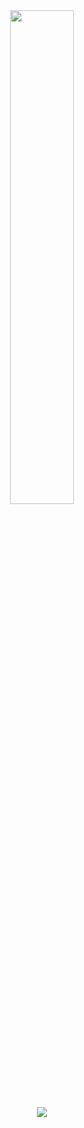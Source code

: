 <!--
### Hi there 👋
**mahanmoulaei/mahanmoulaei** is a ✨ _special_ ✨ repository because its `README.md` (this file) appears on your GitHub profile.

Here are some ideas to get you started:

- 🔭 I’m currently working on ...
- 🌱 I’m currently learning ...
- 👯 I’m looking to collaborate on ...
- 🤔 I’m looking for help with ...
- 💬 Ask me about ...
- 📫 How to reach me: ...
- 😄 Pronouns: ...
- ⚡ Fun fact: ...


![Mahan Moulaei's GitHub Stats](https://github-readme-stats.vercel.app/api?username=mahanmoulaei&show_icons=true&theme=outrun&text_color=fff&icon_color=ff0095&border_color=ff0000&title_color=00ff33&bg_color=22085e&hide=stars,issues&count_private=true&include_all_commits=true)

[![Mahan Moulaei's Top Langs](https://github-readme-stats.vercel.app/api/top-langs/?username=mahanmoulaei&langs_count=10&hide=css,scss,less,hack)](https://github.com/mahanmoulaei/mahanmoulaei)
-->



<div align="center">
  <a href="https://ko-fi.com/mahanmoulaei"><img width="45%" src="https://github-readme-stats-sigma-five.vercel.app/api?username=mahanmoulaei&show_icons=true&theme=radical&count_private=true&border_radius=20"/></a>
  
</div>
<div align="center">
  <a href="https://ko-fi.com/mahanmoulaei"><img src="https://readme-stats-indol-theta.vercel.app/api/top-langs/?username=mahanmoulaei&langs_count=10&hide=css,scss,less,hack"/></a>
</div>
